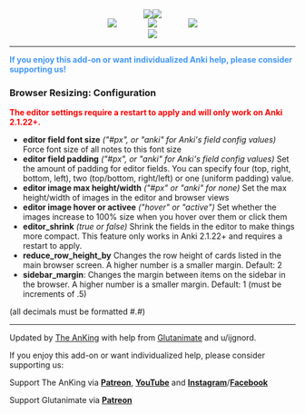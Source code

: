 <center><div style="vertical-align:middle;"><a href="https://www.ankingmed.com"><img src="/_addons/1435775540/AnKing/AnKingSmall.png"></a><a href="https://www.ankingmed.com"><img src="/_addons/1435775540/AnKing/TheAnKing.png"></a></div></center>

<center><a href="https://www.facebook.com/ankingmed"><img src="/_addons/1435775540/AnKing/Facebook.jpg"></a>
&nbsp;&nbsp;&nbsp;&nbsp;&nbsp;&nbsp;&nbsp;&nbsp;&nbsp;&nbsp;&nbsp;&nbsp;&nbsp;<a href="https://www.instagram.com/ankingmed"><img src="/_addons/1435775540/AnKing/Instagram.jpg"></a>
&nbsp;&nbsp;&nbsp;&nbsp;&nbsp;&nbsp;&nbsp;&nbsp;&nbsp;&nbsp;&nbsp;&nbsp;&nbsp;<a href="https://www.youtube.com/theanking"><img src="/_addons/1435775540/AnKing/YouTube.jpg"></a></center>

<center><a href="https://www.patreon.com/ankingmed"><img src="/_addons/1435775540/AnKing/Patreon.jpg"></a></center>

---

<div style="color: #4297F9;"><b>If you enjoy this add-on or want individualized Anki help, please consider supporting us!</b></div>

### Browser Resizing: Configuration

<div style="color:red;"><b>The editor settings require a restart to apply and will only work on Anki 2.1.22+.</b></div>

- **editor field font size** _("#px", or "anki" for Anki's field config values)_ Force font size of all notes to this font size
- **editor field padding** _("#px", or "anki" for Anki's field config values)_ Set the amount of padding for editor fields. You can specify
four (top, right, bottom, left), two (top/bottom, right/left) or one (uniform padding) value.
- **editor image max height/width** _("#px" or "anki" for none)_ Set the max height/width of images in the editor and browser views
- **editor image hover or activee** _("hover" or "active")_ Set whether the images increase to 100% size when you hover over them or click them 
- **editor_shrink** _(true or false)_ Shrink the fields in the editor to make things more compact. This feature only works in Anki 2.1.22+ and requires a restart to apply.
- **reduce_row_height_by** Changes the row height of cards listed in the main browser screen. A higher number is a smaller margin. Default: 2
- **sidebar_margin**: Changes the margin between items on the sidebar in the browser. A higher number is a smaller margin. Default: 1 (must be increments of .5)

(all decimals must be formatted #.#)

---

Updated by [The AnKing](https://www.ankingmed.com) with help from [Glutanimate](https://www.glutanimate.com) and u/ijgnord. 

If you enjoy this add-on or want individualized help, please consider supporting us:

Support The AnKing via **[Patreon](https://www.patreon.com/ankingmed)**, **[YouTube](https://www.youtube.com/theanking)** and **[Instagram](https://www.instagram.com/ankingmed)**/**[Facebook](https://www.facebook.com/ankingmed)**

Support Glutanimate via **[Patreon](https://www.patreon.com/glutanimate)**
